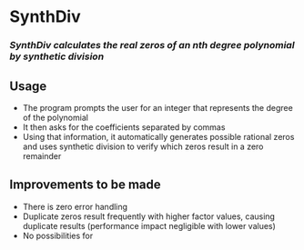 # SynthDiv
### *SynthDiv calculates the real zeros of an nth degree polynomial by synthetic division*
## **Usage**
- The program prompts the user for an integer that represents the degree of the polynomial
- It then asks for the coefficients separated by commas 
- Using that information, it automatically generates possible rational zeros and uses synthetic division to verify which zeros result in a zero remainder
## **Improvements to be made**
- There is zero error handling
- Duplicate zeros result frequently with higher factor values, causing duplicate results (performance impact negligible with lower values)
- No possibilities for 